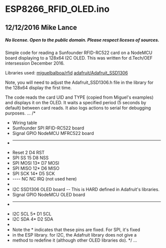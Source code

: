 # ESP8266_RFID_OLED.ino
## 12/12/2016  Mike Lance

##### No license.  Open to the public domain.  Please respect liceses of sources.

Simple code for reading a Sunfounder RFID-RC522 card on a
NodeMCU board displaying to a 128x64 I2C OLED.  This was
written for d.Tech/OEF intersession December 2016.

Libraries used:
[miguelbalboa/rfid](https://github.com/miguelbalboa/rfid)
[adafruit/Adafruit_SSD1306](https://github.com/adafruit/Adafruit_SSD1306)

Note, you will need to adjust the Adafruit_SSD1306.h file
in the library for the 128x64 display the first time.

The code reads the card UID and TYPE (copied from Miguel's
examples) and displays it on the OLED.  It waits a specified
period (5 seconds by default) between card reads.  It also
logs actions to serial for debugging purposes.
...
/*
 * Wiring table
 * Sunfounder SPI RFID-RC522 board
 * Signal      GPIO         NodeMCU       MFRC522 board
 * ------------------------------------------------------------
 * Reset        2             D4             RST
 * SPI SS       15            D8             NSS
 * SPI MOSI     13*           D7             MOSI
 * SPI MISO     12*           D6             MISO
 * SPI SCK      14*           D5             SCK
 * ----         NC            NC             IRQ (not used here)
 *
 * I2C SSD1306 OLED board  -- This is HARD defined in Adafruit's libraries.
 * Signal      GPIO         NodeMCU        OLED board
 * ------------------------------------------------------------
 * I2C SCL      5*            D1             SCL
 * I2C SDA      4*            D2             SDA
 * 
 * Note the * indicates that these pins are fixed.  For SPI, it's fixed
 * in the ESP library.  for I2C, the Adafruit library does not give a
 * method to redefine it (although other OLED libraries do).
 */
...

